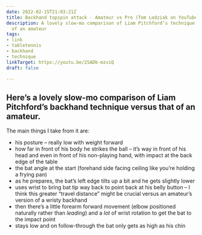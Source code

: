 ```yaml
---
date: 2022-02-15T21:03:21Z
title: Backhand topspin attack - Amateur vs Pro (Tom Lodziak on YouTube)
description: A lovely slow-mo comparison of Liam Pitchford’s technique versus that
  of an amateur
tags:
- link
- tabletennis
- backhand
- technique
linkTarget: https://youtu.be/2SADb-mzviQ
draft: false

---
```

## Here’s a lovely slow-mo comparison of Liam Pitchford’s backhand technique versus that of an amateur.

The main things I take from it are:

* his posture – really low with weight forward
* how far in front of his body he strikes the ball – it’s way in front of his head and even in front of his non-playing hand, with impact at the back edge of the table
* the bat angle at the start (forehand side facing ceiling like you’re holding a frying pan)
* as he prepares, the bat’s left edge tilts up a bit and he gets slightly lower
* uses wrist to bring bat tip way back to point back at his belly button – I think this greater “travel distance” might be crucial versus an amateur’s version of a wristy backhand 
* then there’s a little forearm forward movement (elbow positioned naturally rather than _leading_) and a _lot_ of wrist rotation to get the bat to the impact point
* stays low and on follow-through the bat only gets as high as his chin
